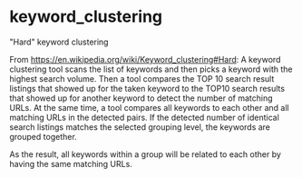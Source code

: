 # keyword_clustering
"Hard" keyword clustering

From https://en.wikipedia.org/wiki/Keyword_clustering#Hard:
A keyword clustering tool scans the list of keywords and then picks a keyword with the highest search volume. Then a tool compares the TOP 10 search result listings that showed up for the taken keyword to the TOP10 search results that showed up for another keyword to detect the number of matching URLs. At the same time, a tool compares all keywords to each other and all matching URLs in the detected pairs. If the detected number of identical search listings matches the selected grouping level, the keywords are grouped together.

As the result, all keywords within a group will be related to each other by having the same matching URLs.
